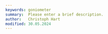 ```yaml
---
keywords: goniometer
summary:  Please enter a brief description.
author:   Christoph Hart
modified: 30.05.2024
---
```

  
